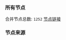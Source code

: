 ### 所有节点
合并节点总数: `1252`
[节点链接](https://raw.githubusercontent.com/rzhy1/11/master/sub/sub_merge_base64.txt)

### 节点来源
